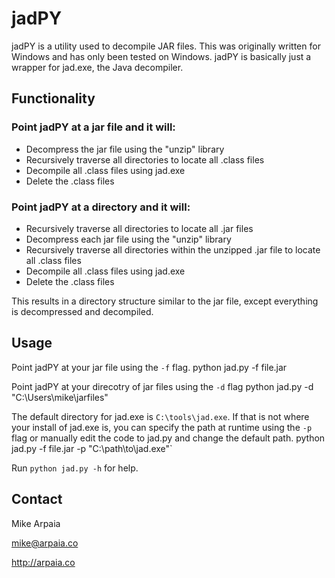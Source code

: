 jadPY
=====

jadPY is a utility used to decompile JAR files. This was originally written for Windows and has only been tested on Windows. jadPY is basically just a wrapper for jad.exe, the Java decompiler. 


Functionality
-------------

### Point jadPY at a jar file and it will:

* Decompress the jar file using the "unzip" library
* Recursively traverse all directories to locate all .class files
* Decompile all .class files using jad.exe
* Delete the .class files

### Point jadPY at a directory and it will:

* Recursively traverse all directories to locate all .jar files
* Decompress each jar file using the "unzip" library
* Recursively traverse all directories within the unzipped .jar file to locate all .class files
* Decompile all .class files using jad.exe
* Delete the .class files

This results in a directory structure similar to the jar file, except everything is decompressed and decompiled.

Usage
-----

Point jadPY at your jar file using the `-f` flag. 
	python jad.py -f file.jar

Point jadPY at your direcotry of jar files using the `-d` flag
	python jad.py -d "C:\Users\mike\jarfiles\"

The default directory for jad.exe is `C:\tools\jad.exe`. If that is not where your install of jad.exe is, you can specify the path at runtime using the `-p` flag or manually edit the code to jad.py and change the default path. 
	python jad.py -f file.jar -p "C:\path\to\jad.exe"`


Run `python jad.py -h` for help.

Contact
-------

Mike Arpaia

mike@arpaia.co

http://arpaia.co
